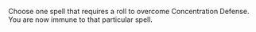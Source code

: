Choose one spell that requires a roll to overcome Concentration Defense. You are now immune to that particular spell.